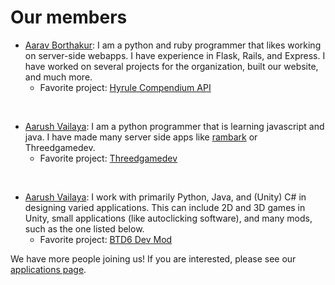 # Our members

- [Aarav Borthakur](https://github.com/gadhagod): I am a python and ruby programmer that likes working on server-side webapps. I have experience in Flask, Rails, and Express. I have worked on several projects for the organization, built our website, and much more.
  - Favorite project: [Hyrule Compendium API](https://github.com/gadhagod/Hyrule-Compendium-API)
  
<br>

- [Aarush Vailaya](https://github.com/goombamaui): I am a python programmer that is learning javascript and java. I have made many server side apps like [rambark](https://rambark.herokuapp.com) or Threedgamedev.
  - Favorite project: [Threedgamedev](http://threedgamedev.herokuapp.com/)

<br>

- [Aarush Vailaya](https://github.com/noland44): I work with primarily Python, Java, and (Unity) C# in designing varied applications. This can include 2D and 3D games in Unity, small applications (like autoclicking software), and many mods, such as the one listed below.
  - Favorite project: [BTD6 Dev Mod](https://www.nexusmods.com/bloonstd6/mods/136)

We have more people joining us! If you are interested, please see our [applications page](applications).
